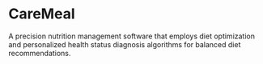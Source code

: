 # CareMeal

A precision nutrition management software that employs diet optimization and personalized health status diagnosis algorithms for balanced diet recommendations.
